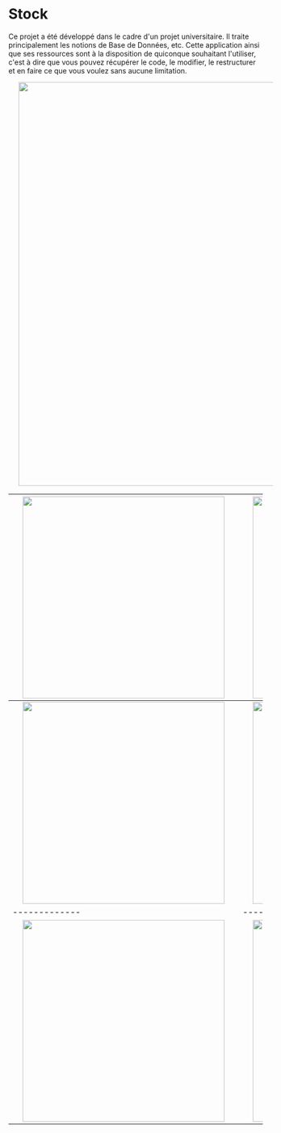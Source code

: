 # Stock
Ce projet a été développé dans le cadre d'un projet universitaire. Il traite principalement les notions de Base de Données, etc. Cette application ainsi que ses ressources sont à la disposition de quiconque souhaitant l'utiliser, c'est à dire que vous pouvez récupérer le code, le modifier, le restructurer et en faire ce que vous voulez sans aucune limitation.


<img src="https://github.com/frantzoe/Stock_Java/raw/master/stock_java.png" width="800" align="center" hspace="20">

| <img src="https://github.com/frantzoe/Stock_Java/raw/master/Screenshot_2015-04-13-15-28-20.png" width="400" align="left" hspace="20">  | <img src="https://github.com/frantzoe/Stock_Java/raw/master/Screenshot_2015-04-13-15-28-30.png" width="400" align="right" hspace="20"> |
| ------------- | ------------- |
| <img src="https://github.com/frantzoe/Stock_Java/raw/master/Screenshot_2015-04-13-15-28-42.png" width="400" align="left" hspace="20">  | <img src="https://github.com/frantzoe/Stock_Java/raw/master/Screenshot_2015-04-13-15-30-15.png" width="400" align="right" hspace="20">  |
| ------------- | ------------- |
| <img src="https://github.com/frantzoe/Stock_Java/raw/master/Screenshot_2015-04-13-15-30-22.png" width="400" align="left" hspace="20">  | <img src="https://github.com/frantzoe/Stock_Java/raw/master/Screenshot_2015-04-13-15-30-27.png" width="400" align="right" hspace="20">  |




